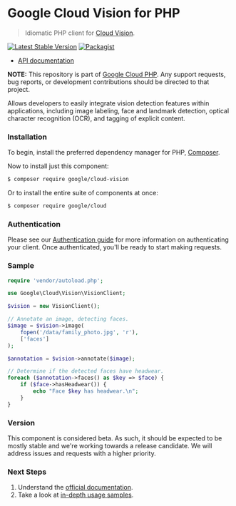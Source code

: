# Google Cloud Vision for PHP

> Idiomatic PHP client for [Cloud Vision](https://cloud.google.com/vision/).

[![Latest Stable Version](https://poser.pugx.org/google/cloud-vision/v/stable)](https://packagist.org/packages/google/cloud-vision) [![Packagist](https://img.shields.io/packagist/dm/google/cloud-vision.svg)](https://packagist.org/packages/google/cloud-vision)

* [API documentation](http://googlecloudplatform.github.io/google-cloud-php/#/docs/cloud-vision/latest)

**NOTE:** This repository is part of [Google Cloud PHP](https://github.com/googlecloudplatform/google-cloud-php). Any
support requests, bug reports, or development contributions should be directed to
that project.

Allows developers to easily integrate vision detection features within applications, including image labeling, face and
landmark detection, optical character recognition (OCR), and tagging of explicit content.

### Installation

To begin, install the preferred dependency manager for PHP, [Composer](https://getcomposer.org/).

Now to install just this component:

```sh
$ composer require google/cloud-vision
```

Or to install the entire suite of components at once:

```sh
$ composer require google/cloud
```

### Authentication

Please see our [Authentication guide](https://github.com/GoogleCloudPlatform/google-cloud-php/blob/master/AUTHENTICATION.md) for more information
on authenticating your client. Once authenticated, you'll be ready to start making requests.

### Sample

```php
require 'vendor/autoload.php';

use Google\Cloud\Vision\VisionClient;

$vision = new VisionClient();

// Annotate an image, detecting faces.
$image = $vision->image(
    fopen('/data/family_photo.jpg', 'r'),
    ['faces']
);

$annotation = $vision->annotate($image);

// Determine if the detected faces have headwear.
foreach ($annotation->faces() as $key => $face) {
    if ($face->hasHeadwear()) {
        echo "Face $key has headwear.\n";
    }
}
```

### Version

This component is considered beta. As such, it should be expected to be mostly
stable and we're working towards a release candidate. We will address issues
and requests with a higher priority.

### Next Steps

1. Understand the [official documentation](https://cloud.google.com/vision/docs/).
2. Take a look at [in-depth usage samples](https://github.com/GoogleCloudPlatform/php-docs-samples/tree/master/vision/).

